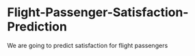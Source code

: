 # Flight-Passenger-Satisfaction-Prediction
We are going to predict satisfaction for flight passengers
